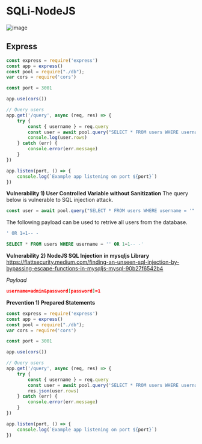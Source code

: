 # SQLi-NodeJS

![image](https://user-images.githubusercontent.com/25315255/215185536-bcb86237-0f02-4b11-8366-9e7457245d08.png)

## Express 
```js
const express = require('express')
const app = express()
const pool = require("./db");
var cors = require('cors')

const port = 3001

app.use(cors())

// Query users
app.get('/query', async (req, res) => {
    try {
        const { username } = req.query
        const user = await pool.query("SELECT * FROM users WHERE username = '" + username + "'");
        console.log(user.rows)
    } catch (err) {
        console.error(err.message)
    }
})

app.listen(port, () => {
    console.log(`Example app listening on port ${port}`)
})
```

**Vulnerability 1) User Controlled Variable without Sanitization**
The query below is vulnerable to SQL injection attack.
```js
const user = await pool.query("SELECT * FROM users WHERE username = '" + username + "'");
```

The following payload can be used to retrive all users from the database.
```sql
' OR 1=1-- -
```

```sql
SELECT * FROM users WHERE username = '' OR 1=1-- -'
```

**Vulnerability 2) NodeJS SQL Injection in mysqljs Library**
https://flattsecurity.medium.com/finding-an-unseen-sql-injection-by-bypassing-escape-functions-in-mysqljs-mysql-90b27f6542b4

*Payload*
```json
username=admin&password[password]=1
```


**Prevention 1) Prepared Statements**
```js
const express = require('express')
const app = express()
const pool = require("./db");
var cors = require('cors')

const port = 3001

app.use(cors())

// Query users
app.get('/query', async (req, res) => {
    try {
        const { username } = req.query
        const user = await pool.query('SELECT * FROM users WHERE username = $1', [username]);
        res.json(user.rows)
    } catch (err) {
        console.error(err.message)
    }
})

app.listen(port, () => {
    console.log(`Example app listening on port ${port}`)
})
```

